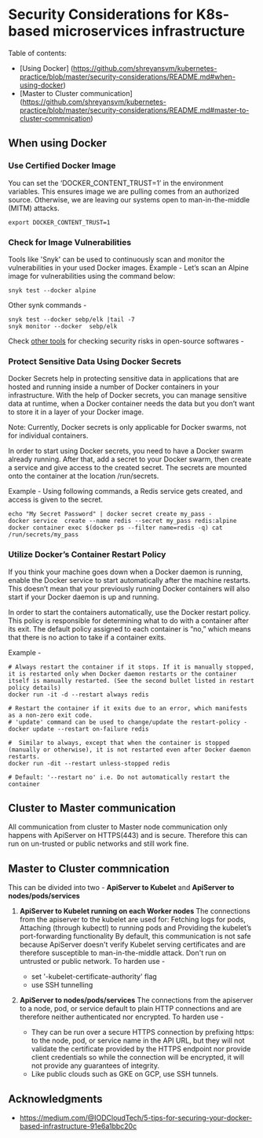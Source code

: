 # Security Considerations for K8s-based microservices infrastructure 

Table of contents:
- [Using Docker] (https://github.com/shreyansvm/kubernetes-practice/blob/master/security-considerations/README.md#when-using-docker)
- [Master to Cluster communication] (https://github.com/shreyansvm/kubernetes-practice/blob/master/security-considerations/README.md#master-to-cluster-commnication)

## When using Docker

### Use Certified Docker Image
You can set the ‘DOCKER_CONTENT_TRUST=1’ in the environment variables. This ensures image we are pulling comes from an authorized source. Otherwise, we are leaving our systems open to man-in-the-middle (MITM) attacks.

```
export DOCKER_CONTENT_TRUST=1
```

### Check for Image Vulnerabilities
Tools like 'Snyk' can be used to continuously scan and monitor the vulnerabilities in your used Docker images. 
Example -
Let’s scan an Alpine image for vulnerabilities using the command below:
```
snyk test --docker alpine
```
Other synk commands -
```
snyk test --docker sebp/elk |tail -7
snyk monitor --docker  sebp/elk
```
Check [other tools](https://techbeacon.com/app-dev-testing/13-tools-checking-security-risk-open-source-dependencies) for checking security risks in open-source softwares -


### Protect Sensitive Data Using Docker Secrets
Docker Secrets help in protecting sensitive data in applications that are hosted and running inside a number of Docker containers in your infrastructure.
With the help of Docker secrets, you can manage sensitive data at runtime, when a Docker container needs the data but you don’t want to store it in a layer of your Docker image.

Note: Currently, Docker secrets is only applicable for Docker swarms, not for individual containers.

In order to start using Docker secrets, you need to have a Docker swarm already running. After that, add a secret to your Docker swarm, then create a service and give access to the created secret.
The secrets are mounted onto the container at the location /run/secrets.

Example -
Using following commands, a Redis service gets created, and access is given to the secret.
```
echo "My Secret Password" | docker secret create my_pass -
docker service  create --name redis --secret my_pass redis:alpine
docker container exec $(docker ps --filter name=redis -q) cat /run/secrets/my_pass
```

### Utilize Docker’s Container Restart Policy
If you think your machine goes down when a Docker daemon is running, enable the Docker service to start automatically after the machine restarts. This doesn’t mean that your previously running Docker containers will also start if your Docker daemon is up and running.

In order to start the containers automatically, use the Docker restart policy. This policy is responsible for determining what to do with a container after its exit. The default policy assigned to each container is “no,” which means that there is no action to take if a container exits.

Example -
```
# Always restart the container if it stops. If it is manually stopped, it is restarted only when Docker daemon restarts or the container itself is manually restarted. (See the second bullet listed in restart policy details)
docker run -it -d --restart always redis

# Restart the container if it exits due to an error, which manifests as a non-zero exit code.
# 'update' command can be used to change/update the restart-policy -
docker update --restart on-failure redis

#  Similar to always, except that when the container is stopped (manually or otherwise), it is not restarted even after Docker daemon restarts.
docker run -dit --restart unless-stopped redis

# Default: '--restart no' i.e. Do not automatically restart the container
```

## Cluster to Master communication
All communication from cluster to Master node communication only happens with ApiServer on HTTPS(443) and is secure. 
Therefore this can run on un-trusted or public networks and still work fine. 

## Master to Cluster commnication
This can be divided into two - **ApiServer to Kubelet** and **ApiServer to nodes/pods/services**
1. **ApiServer to Kubelet running on each Worker nodes**
The connections from the apiserver to the kubelet are used for: Fetching logs for pods, Attaching (through kubectl) to running pods and Providing the kubelet’s port-forwarding functionality
By default, this communication is not safe because ApiServer doesn't verify Kubelet serving certificates and are therefore susceptible to man-in-the-middle attack.  Don't run on untrusted or public network. 
To harden use -
     - set '-kubelet-certificate-authority' flag
     - use SSH tunnelling

2. **ApiServer to nodes/pods/services**
The connections from the apiserver to a node, pod, or service default to plain HTTP connections and are therefore neither authenticated nor encrypted.
To harden use -
     - They can be run over a secure HTTPS connection by prefixing https: to the node, pod, or service name in the API URL, but they will not validate the certificate provided by the HTTPS endpoint nor provide client credentials so while the connection will be encrypted, it will not provide any guarantees of integrity. 
     - Like public clouds such as GKE on GCP, use SSH tunnels. 




## Acknowledgments
* https://medium.com/@IODCloudTech/5-tips-for-securing-your-docker-based-infrastructure-91e6a1bbc20c
